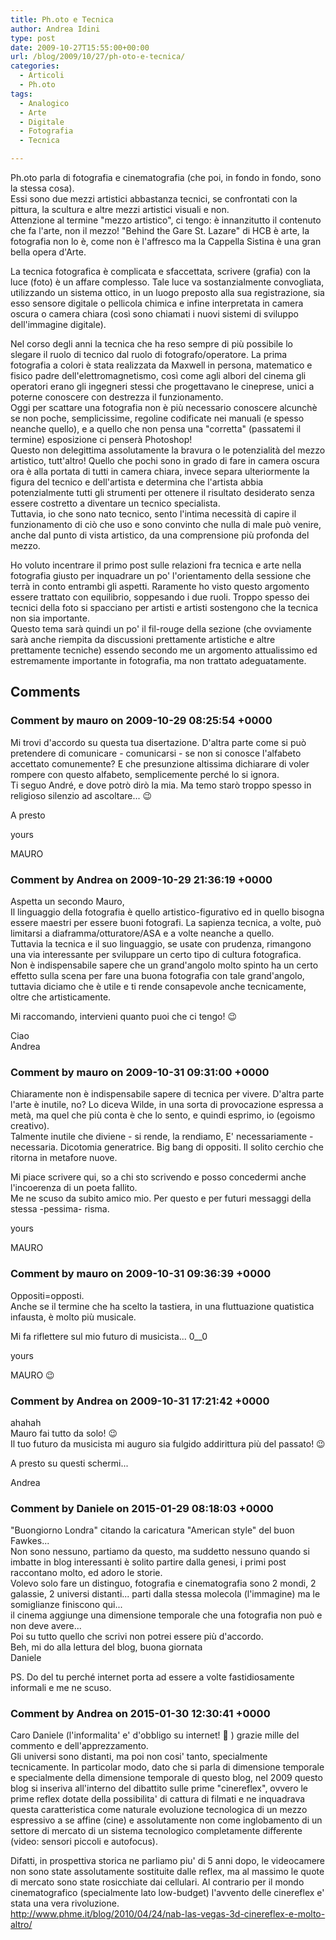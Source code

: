 ```yaml
---
title: Ph.oto e Tecnica
author: Andrea Idini
type: post
date: 2009-10-27T15:55:00+00:00
url: /blog/2009/10/27/ph-oto-e-tecnica/
categories:
  - Articoli
  - Ph.oto
tags:
  - Analogico
  - Arte
  - Digitale
  - Fotografia
  - Tecnica

---
```

Ph.oto parla di fotografia e cinematografia (che poi, in fondo in fondo, sono la stessa cosa).  
Essi sono due mezzi artistici abbastanza tecnici, se confrontati con la pittura, la scultura e altre mezzi artistici visuali e non.  
Attenzione al termine "mezzo artistico", ci tengo: è innanzitutto il contenuto che fa l'arte, non il mezzo! "Behind the Gare St. Lazare" di HCB è arte, la fotografia non lo è, come non è l'affresco ma la Cappella Sistina è una gran bella opera d'Arte.

La tecnica fotografica è complicata e sfaccettata, scrivere (grafia) con la luce (foto) è un affare complesso. Tale luce va sostanzialmente convogliata, utilizzando un sistema ottico, in un <!--more-->luogo preposto alla sua registrazione, sia esso sensore digitale o pellicola chimica e infine interpretata in camera oscura o camera chiara (così sono chiamati i nuovi sistemi di sviluppo dell'immagine digitale).

  
Nel corso degli anni la tecnica che ha reso sempre di più possibile lo slegare il ruolo di tecnico dal ruolo di fotografo/operatore. La prima fotografia a colori è stata realizzata da Maxwell in persona, matematico e fisico padre dell'elettromagnetismo, così come agli albori del cinema gli operatori erano gli ingegneri stessi che progettavano le cineprese, unici a poterne conoscere con destrezza il funzionamento.  
Oggi per scattare una fotografia non è più necessario conoscere alcunchè se non poche, semplicissime, regoline codificate nei manuali (e spesso neanche quello), e a quello che non pensa una "corretta" (passatemi il termine) esposizione ci penserà Photoshop!  
Questo non delegittima assolutamente la bravura o le potenzialità del mezzo artistico, tutt'altro! Quello che pochi sono in grado di fare in camera oscura ora è alla portata di tutti in camera chiara, invece separa ulteriormente la figura del tecnico e dell'artista e determina che l'artista abbia potenzialmente tutti gli strumenti per ottenere il risultato desiderato senza essere costretto a diventare un tecnico specialista.  
Tuttavia, io che sono nato tecnico, sento l'intima necessità di capire il funzionamento di ciò che uso e sono convinto che nulla di male può venire, anche dal punto di vista artistico, da una comprensione più profonda del mezzo.

Ho voluto incentrare il primo post sulle relazioni fra tecnica e arte nella fotografia giusto per inquadrare un po' l'orientamento della sessione che terrà in conto entrambi gli aspetti. Raramente ho visto questo argomento essere trattato con equilibrio, soppesando i due ruoli. Troppo spesso dei tecnici della foto si spacciano per artisti e artisti sostengono che la tecnica non sia importante.  
Questo tema sarà quindi un po' il fil-rouge della sezione (che ovviamente sarà anche riempita da discussioni prettamente artistiche e altre prettamente tecniche) essendo secondo me un argomento attualissimo ed estremamente importante in fotografia, ma non trattato adeguatamente.

## Comments

### Comment by mauro on 2009-10-29 08:25:54 +0000
Mi trovi d'accordo su questa tua disertazione. D'altra parte come si può pretendere di comunicare - comunicarsi - se non si conosce l'alfabeto accettato comunemente? E che presunzione altissima dichiarare di voler rompere con questo alfabeto, semplicemente perché lo si ignora.  
Ti seguo André, e dove potrò dirò la mia. Ma temo starò troppo spesso in religioso silenzio ad ascoltare... 😉

A presto

yours

MAURO

### Comment by Andrea on 2009-10-29 21:36:19 +0000
Aspetta un secondo Mauro,  
Il linguaggio della fotografia è quello artistico-figurativo ed in quello bisogna essere maestri per essere buoni fotografi. La sapienza tecnica, a volte, può limitarsi a diaframma/otturatore/ASA e a volte neanche a quello.  
Tuttavia la tecnica e il suo linguaggio, se usate con prudenza, rimangono una via interessante per sviluppare un certo tipo di cultura fotografica.  
Non è indispensabile sapere che un grand'angolo molto spinto ha un certo effetto sulla scena per fare una buona fotografia con tale grand'angolo, tuttavia diciamo che è utile e ti rende consapevole anche tecnicamente, oltre che artisticamente.

Mi raccomando, intervieni quanto puoi che ci tengo! 😉

Ciao  
Andrea

### Comment by mauro on 2009-10-31 09:31:00 +0000
Chiaramente non è indispensabile sapere di tecnica per vivere. D'altra parte l'arte è inutile, no? Lo diceva Wilde, in una sorta di provocazione espressa a metà, ma quel che più conta è che lo sento, e quindi esprimo, io (egoismo creativo).  
Talmente inutile che diviene - si rende, la rendiamo, E' necessariamente - necessaria. Dicotomia generatrice. Big bang di oppositi. Il solito cerchio che ritorna in metafore nuove.

Mi piace scrivere qui, so a chi sto scrivendo e posso concedermi anche l'incoerenza di un poeta fallito.  
Me ne scuso da subito amico mio. Per questo e per futuri messaggi della stessa -pessima- risma.

yours

MAURO

### Comment by mauro on 2009-10-31 09:36:39 +0000
Oppositi=opposti.  
Anche se il termine che ha scelto la tastiera, in una fluttuazione quatistica infausta, è molto più musicale.

Mi fa riflettere sul mio futuro di musicista... 0__0

yours

MAURO 😉

### Comment by Andrea on 2009-10-31 17:21:42 +0000
ahahah  
Mauro fai tutto da solo! 😉  
Il tuo futuro da musicista mi auguro sia fulgido addirittura più del passato! 😉

A presto su questi schermi...

Andrea

### Comment by Daniele on 2015-01-29 08:18:03 +0000
"Buongiorno Londra" citando la caricatura "American style" del buon Fawkes...  
Non sono nessuno, partiamo da questo, ma suddetto nessuno quando si imbatte in blog interessanti è solito partire dalla genesi, i primi post raccontano molto, ed adoro le storie.  
Volevo solo fare un distinguo, fotografia e cinematografia sono 2 mondi, 2 galassie, 2 universi distanti... parti dalla stessa molecola (l'immagine) ma le somiglianze finiscono qui...  
il cinema aggiunge una dimensione temporale che una fotografia non può e non deve avere...  
Poi su tutto quello che scrivi non potrei essere più d'accordo.  
Beh, mi do alla lettura del blog, buona giornata  
Daniele

PS. Do del tu perché internet porta ad essere a volte fastidiosamente informali e me ne scuso.

### Comment by Andrea on 2015-01-30 12:30:41 +0000
Caro Daniele (l'informalita' e' d'obbligo su internet! 🙂 ) grazie mille del commento e dell'apprezzamento.  
Gli universi sono distanti, ma poi non cosi' tanto, specialmente tecnicamente. In particolar modo, dato che si parla di dimensione temporale e specialmente della dimensione temporale di questo blog, nel 2009 questo blog si inseriva all'interno del dibattito sulle prime "cinereflex", ovvero le prime reflex dotate della possibilita' di cattura di filmati e ne inquadrava questa caratteristica come naturale evoluzione tecnologica di un mezzo espressivo a se affine (cine) e assolutamente non come inglobamento di un settore di mercato di un sistema tecnologico completamente differente (video: sensori piccoli e autofocus).

Difatti, in prospettiva storica ne parliamo piu' di 5 anni dopo, le videocamere non sono state assolutamente sostituite dalle reflex, ma al massimo le quote di mercato sono state rosicchiate dai cellulari. Al contrario per il mondo cinematografico (specialmente lato low-budget) l'avvento delle cinereflex e' stata una vera rivoluzione.  
<a href="/blog/2010/04/24/nab-las-vegas-3d-cinereflex-e-molto-altro/" rel="nofollow">http://www.phme.it/blog/2010/04/24/nab-las-vegas-3d-cinereflex-e-molto-altro/</a>